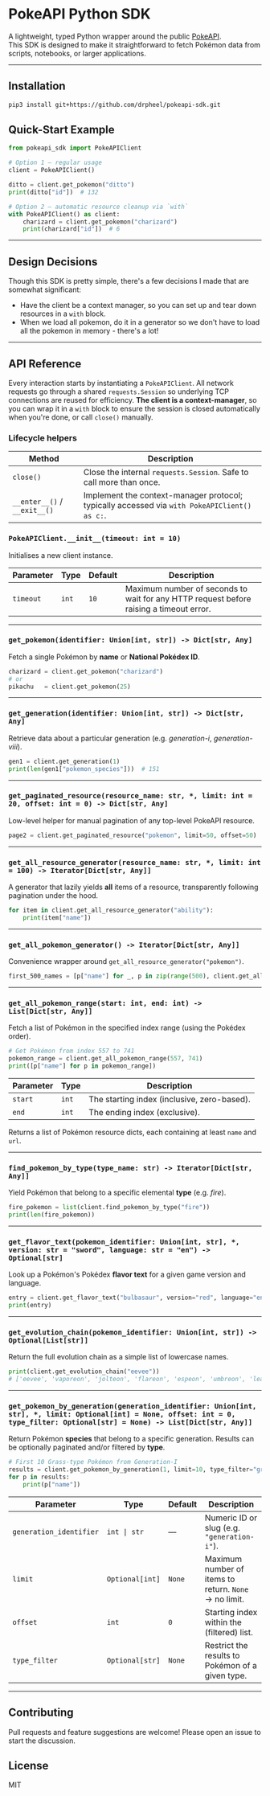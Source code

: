 # PokeAPI Python SDK

A lightweight, typed Python wrapper around the public [PokeAPI](https://pokeapi.co/).  
This SDK is designed to make it straightforward to fetch Pokémon data from
scripts, notebooks, or larger applications.

---

## Installation

```bash
pip3 install git+https://github.com/drpheel/pokeapi-sdk.git
```

## Quick-Start Example

```python
from pokeapi_sdk import PokeAPIClient

# Option 1 – regular usage
client = PokeAPIClient()

ditto = client.get_pokemon("ditto")
print(ditto["id"])  # 132

# Option 2 – automatic resource cleanup via `with`
with PokeAPIClient() as client:
    charizard = client.get_pokemon("charizard")
    print(charizard["id"])  # 6
```

---

## Design Decisions

Though this SDK is pretty simple, there's a few decisions I made that are somewhat significant:

- Have the client be a context manager, so you can set up and tear down resources in a `with` block.
- When we load all pokemon, do it in a generator so we don't have to load all the pokemon in memory - there's a lot!

---

## API Reference

Every interaction starts by instantiating a `PokeAPIClient`. All network
requests go through a shared `requests.Session` so underlying TCP connections
are reused for efficiency. **The client is a context-manager**, so you can wrap
it in a `with` block to ensure the session is closed automatically when you're
done, or call `close()` manually.

### Lifecycle helpers

| Method | Description |
|--------|-------------|
| `close()` | Close the internal `requests.Session`. Safe to call more than once. |
| `__enter__()` / `__exit__()` | Implement the context-manager protocol; typically accessed via `with PokeAPIClient() as c:`. |

### `PokeAPIClient.__init__(timeout: int = 10)`
Initialises a new client instance.

| Parameter | Type | Default | Description |
|-----------|------|---------|-------------|
| `timeout` | `int` | `10` | Maximum number of seconds to wait for any HTTP request before raising a timeout error. |

---

### `get_pokemon(identifier: Union[int, str]) -> Dict[str, Any]`
Fetch a single Pokémon by **name** or **National Pokédex ID**.

```python
charizard = client.get_pokemon("charizard")
# or
pikachu   = client.get_pokemon(25)
```

---

### `get_generation(identifier: Union[int, str]) -> Dict[str, Any]`
Retrieve data about a particular generation (e.g. *generation-i*, *generation-viii*).

```python
gen1 = client.get_generation(1)
print(len(gen1["pokemon_species"]))  # 151
```

---

### `get_paginated_resource(resource_name: str, *, limit: int = 20, offset: int = 0) -> Dict[str, Any]`
Low-level helper for manual pagination of any top-level PokeAPI resource.

```python
page2 = client.get_paginated_resource("pokemon", limit=50, offset=50)
```

---

### `get_all_resource_generator(resource_name: str, *, limit: int = 100) -> Iterator[Dict[str, Any]]`
A generator that lazily yields **all** items of a resource, transparently
following pagination under the hood.

```python
for item in client.get_all_resource_generator("ability"):
    print(item["name"])
```

---

### `get_all_pokemon_generator() -> Iterator[Dict[str, Any]]`
Convenience wrapper around `get_all_resource_generator("pokemon")`.

```python
first_500_names = [p["name"] for _, p in zip(range(500), client.get_all_pokemon_generator())]
```

---

### `get_all_pokemon_range(start: int, end: int) -> List[Dict[str, Any]]`
Fetch a list of Pokémon in the specified index range (using the Pokédex order).

```python
# Get Pokémon from index 557 to 741
pokemon_range = client.get_all_pokemon_range(557, 741)
print([p["name"] for p in pokemon_range])
```

| Parameter | Type | Description |
|-----------|------|-------------|
| `start`   | `int` | The starting index (inclusive, zero-based). |
| `end`     | `int` | The ending index (exclusive). |

Returns a list of Pokémon resource dicts, each containing at least `name` and `url`.

---

### `find_pokemon_by_type(type_name: str) -> Iterator[Dict[str, Any]]`
Yield Pokémon that belong to a specific elemental **type** (e.g. *fire*).

```python
fire_pokemon = list(client.find_pokemon_by_type("fire"))
print(len(fire_pokemon))
```

---

### `get_flavor_text(pokemon_identifier: Union[int, str], *, version: str = "sword", language: str = "en") -> Optional[str]`
Look up a Pokémon's Pokédex **flavor text** for a given game version and language.

```python
entry = client.get_flavor_text("bulbasaur", version="red", language="en")
print(entry)
```

---

### `get_evolution_chain(pokemon_identifier: Union[int, str]) -> Optional[List[str]]`
Return the full evolution chain as a simple list of lowercase names.

```python
print(client.get_evolution_chain("eevee"))
# ['eevee', 'vaporeon', 'jolteon', 'flareon', 'espeon', 'umbreon', 'leafeon', 'glaceon', 'sylveon']
```

---

### `get_pokemon_by_generation(generation_identifier: Union[int, str], *, limit: Optional[int] = None, offset: int = 0, type_filter: Optional[str] = None) -> List[Dict[str, Any]]`
Return Pokémon **species** that belong to a specific generation. Results can be
optionally paginated and/or filtered by **type**.

```python
# First 10 Grass-type Pokémon from Generation-I
results = client.get_pokemon_by_generation(1, limit=10, type_filter="grass")
for p in results:
    print(p["name"])
```

| Parameter | Type | Default | Description |
|-----------|------|---------|-------------|
| `generation_identifier` | `int \| str` | — | Numeric ID or slug (e.g. `"generation-i"`). |
| `limit` | `Optional[int]` | `None` | Maximum number of items to return. `None` → no limit. |
| `offset` | `int` | `0` | Starting index within the (filtered) list. |
| `type_filter` | `Optional[str]` | `None` | Restrict the results to Pokémon of a given type. |

---

## Contributing
Pull requests and feature suggestions are welcome! Please open an issue to
start the discussion.

## License
MIT
